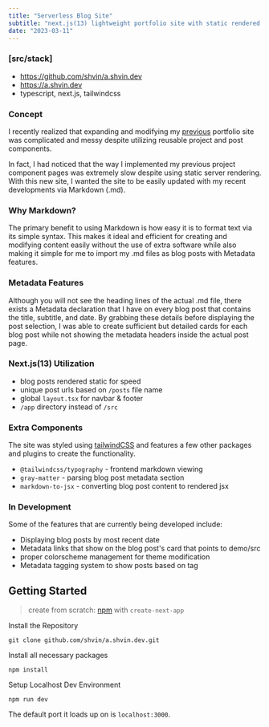 ```yaml
---
title: "Serverless Blog Site"
subtitle: "next.js(13) lightweight portfolio site with static rendered .md blog pages"
date: "2023-03-11"
---
```


### [src/stack]
- https://github.com/shvin/a.shvin.dev
- https://a.shvin.dev
- typescript, next.js, tailwindcss

### Concept
I recently realized that expanding and modifying my [previous](https://ashvincodes-shvin.vercel.app/) portfolio site was complicated and messy despite utilizing reusable project and post components. 

In fact, I had noticed that the way I implemented my previous project component pages was extremely slow despite using static server rendering. With this new site, I wanted the site to be easily updated with my recent developments via Markdown (.md).

### Why Markdown?
The primary benefit to using Markdown is how easy it is to format text via its simple syntax. This makes it ideal and efficient for creating and modifying content easily without the use of extra software while also making it simple for me to import my .md files as blog posts with Metadata features.

### Metadata Features
Although you will not see the heading lines of the actual .md file, there exists a Metadata declaration that I have on every blog post that contains the title, subtitle, and date. By grabbing these details before displaying the post selection, I was able to create sufficient but detailed cards for each blog post while not showing the metadata headers inside the actual post page.

### Next.js(13) Utilization
- blog posts rendered static for speed
- unique post urls based on `/posts` file name
- global `layout.tsx` for navbar & footer
- `/app` directory instead of `/src`

### Extra Components
The site was styled using [tailwindCSS](https://tailwindcss.com/) and features a few other packages and plugins to create the functionality.

- `@tailwindcss/typography` - frontend markdown viewing
- `gray-matter` - parsing blog post metadata section
- `markdown-to-jsx` - converting blog post content to rendered jsx

### In Development
Some of the features that are currently being developed include:
- Displaying blog posts by most recent date
- Metadata links that show on the blog post's card that points to demo/src
- proper colorscheme management for theme modification
- Metadata tagging system to show posts based on tag

## Getting Started
> create from scratch: [npm](https://nodejs.org/en/download/) with `create-next-app`

Install the Repository
```
git clone github.com/shvin/a.shvin.dev.git
```

Install all necessary packages
```
npm install
```

Setup Localhost Dev Environment
```
npm run dev
```
The default port it loads up on is `localhost:3000`.
